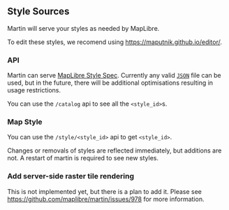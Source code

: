 ## Style Sources

Martin will serve your styles as needed by MapLibre.

To edit these styles, we recomend using <https://maputnik.github.io/editor/>.

### API

Martin can serve [MapLibre Style Spec](https://maplibre.org/maplibre-style-spec/).
Currently any valid [`JSON`](https://json.org) file can be used, but in the future, there will be additional optimisations resulting in usage restrictions.

You can use the `/catalog` api to see all the `<style_id>`s.

### Map Style

You can use the `/style/<style_id>` api to get `<style_id>`.

Changes or removals of styles are reflected immediately, but additions are not.
A restart of martin is required to see new styles.

### Add server-side raster tile rendering

This is not implemented yet, but there is a plan to add it.
Please see <https://github.com/maplibre/martin/issues/978> for more information.
